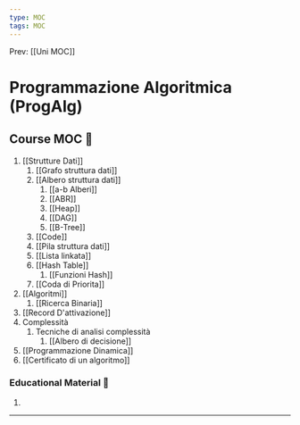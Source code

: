 ```yaml
---
type: MOC 
tags: MOC 
---
```


Prev: [[Uni MOC]]

# Programmazione Algoritmica (ProgAlg)

## Course MOC  📒
1. [[Strutture Dati]]
	1. [[Grafo struttura dati]]
	2. [[Albero struttura dati]]
		1. [[a-b Alberi]]
		2. [[ABR]]
		3. [[Heap]]
		4. [[DAG]]
		5. [[B-Tree]]
	3. [[Code]]
	4. [[Pila struttura dati]]
	5. [[Lista linkata]]
	6. [[Hash Table]]
		1. [[Funzioni Hash]]
	7. [[Coda di Priorita]]
2. [[Algoritmi]]
	1. [[Ricerca Binaria]]
3. [[Record D'attivazione]]
4. Complessità
	1. Tecniche di analisi complessità
		1. [[Albero di decisione]]
5. [[Programmazione Dinamica]]
6. [[Certificato di un algoritmo]]



### Educational Material 🧱
1. 

---

